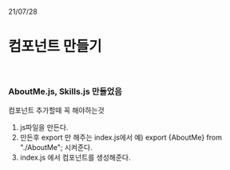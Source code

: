 21/07/28

<h1>컴포넌트 만들기</h1><br>
<h3>AboutMe.js, Skills.js 만들었음</h3>

<p>컴포넌트 추가할때 꼭 해야하는것</p>

1. js파일을 만든다.
2. 만든후 export 만 해주는 index.js에서 예) export {AboutMe} from "./AboutMe"; 시켜준다.
3. index.js 에서  <AboutMe /> 컴포넌트를 생성해준다.<br>

